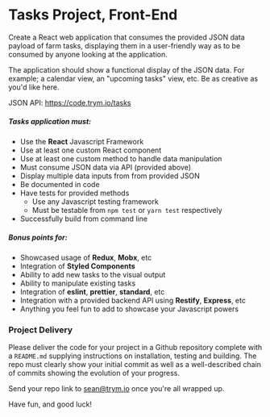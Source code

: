 # Tasks Project, Front-End

Create a React web application that consumes the provided JSON data payload of farm tasks, displaying them in a user-friendly way as to be consumed by anyone looking at the application.

The application should show a functional display of the JSON data.  For example; a calendar view, an "upcoming tasks" view, etc.  Be as creative as you'd like here.

JSON API: https://code.trym.io/tasks

##### Tasks application must:

- Use the **React** Javascript Framework
- Use at least one custom React component
- Use at least one custom method to handle data manipulation
- Must consume JSON data via API (provided above)
- Display multiple data inputs from from provided JSON 
- Be documented in code
- Have tests for provided methods
  - Use any Javascript testing framework
  - Must be testable from `npm test` or `yarn test` respectively
- Successfully build from command line

##### Bonus points for:

- Showcased usage of **Redux**, **Mobx**, etc
- Integration of **Styled Components**
- Ability to add new tasks to the visual output
- Ability to manipulate existing tasks
- Integration of **eslint**, **prettier**, **standard**, etc
- Integration with a provided backend API using **Restify**, **Express**, etc
- Anything you feel fun to add to showcase your Javascript powers

### Project Delivery

Please deliver the code for your project in a Github repository complete with a `README.md` supplying instructions on installation, testing and building. The repo must clearly show your initial commit as well as a well-described chain of commits showing the evolution of your progress.

Send your repo link to sean@trym.io once you're all wrapped up.

Have fun, and good luck!
